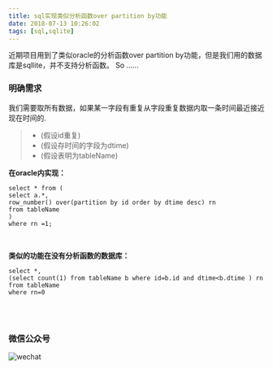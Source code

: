 ```yaml
---
title: sql实现类似分析函数over partition by功能
date: 2018-07-13 10:26:02
tags: [sql,sqlite]
---
```

近期项目用到了类似oracle的分析函数over partition by功能，但是我们用的数据库是sqllite，并不支持分析函数。
So ......
<!--more-->
### 明确需求
我们需要取所有数据，如果某一字段有重复从字段重复数据内取一条时间最近接近现在时间的.
> * (假设id重复)
> * (假设存时间的字段为dtime)
> * (假设表明为tableName)

**在oracle内实现：**
```prettyprint
select * from (
select a.*,
row_number() over(partition by id order by dtime desc) rn
from tableName
)
where rn =1;
```
<br>

**类似的功能在没有分析函数的数据库：**
```prettyprint
select *,
(select count(1) from tableName b where id=b.id and dtime<b.dtime ) rn
from tableName
where rn=0
```
<br><br>
### 微信公众号
![wechat](https://user-images.githubusercontent.com/21979120/43175494-eabdbb26-8ff1-11e8-8c08-5309d9f5848c.png)
